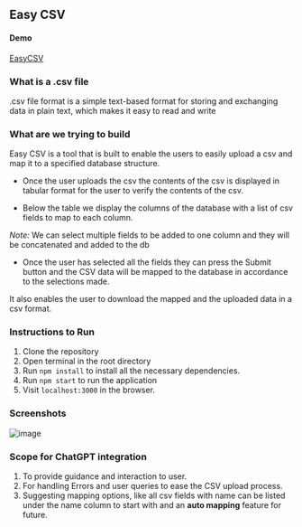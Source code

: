 ## Easy CSV
#### Demo
[EasyCSV](https://easy-csv-raghavshubham.vercel.app/)

### What is a .csv file

.csv file format is a simple text-based format for storing and exchanging data in plain text, which makes it easy to read and write

### What are we trying to build

Easy CSV is a tool that is built to enable the users to easily upload a csv and map it to a specified database structure.

- Once the user uploads the csv the contents of the csv is displayed in tabular format for the user to verify the contents of the csv.

- Below the table we display the columns of the database with a list of csv fields to map to each column.

_Note:_ We can select multiple fields to be added to one column and they will be concatenated and added to the db

- Once the user has selected all the fields they can press the Submit button and the CSV data will be mapped to the database in accordance to the selections made.

It also enables the user to download the mapped and the uploaded data in a csv format.

### Instructions to Run

1.  Clone the repository
2.  Open terminal in the root directory
3.  Run `npm install` to install all the necessary dependencies.
4.  Run `npm start` to run the application
5.  Visit `localhost:3000` in the browser.

### Screenshots
![image](https://github.com/RaghavShubham/EasyCSV/assets/43434615/a1c3df22-7483-4c61-a608-853fd81ffc39)

### Scope for ChatGPT integration

1.  To provide guidance and interaction to user.
2.  For handling Errors and user queries to ease the CSV upload process.
3.  Suggesting mapping options, like all csv fields with name can be listed under the name column to start with and an **auto mapping** feature for future.
